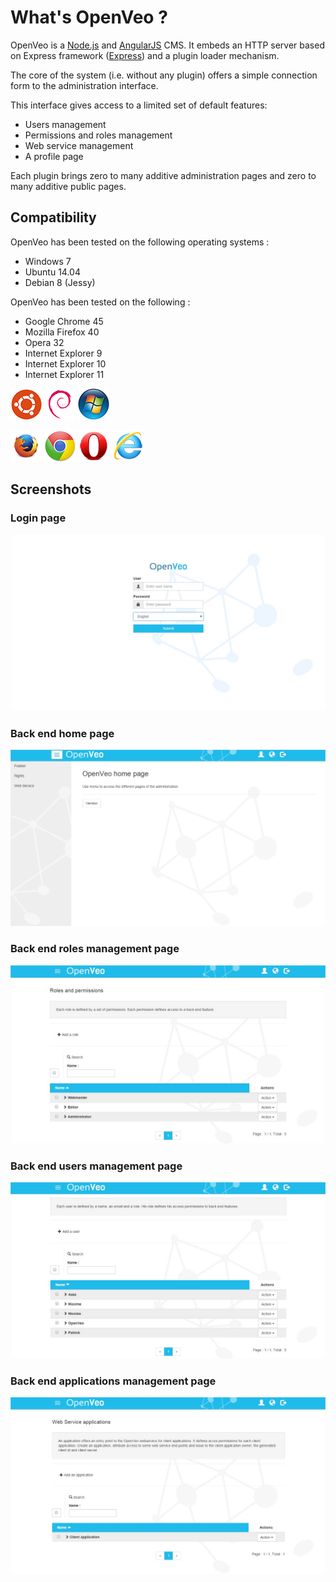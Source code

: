 # What's OpenVeo ?

OpenVeo is a [Node.js](http://nodejs.org/) and [AngularJS](https://angularjs.org/) CMS. It embeds an HTTP server based on Express framework ([Express](https://www.npmjs.com/package/express)) and a plugin loader mechanism.

The core of the system (i.e. without any plugin) offers a simple connection form to the administration interface.

This interface gives access to a limited set of default features:

-  Users management
-  Permissions and roles management
-  Web service management
-  A profile page

Each plugin brings zero to many additive administration pages and zero to many additive public pages.

## Compatibility

OpenVeo has been tested on the following operating systems :

- Windows 7
- Ubuntu 14.04
- Debian 8 (Jessy)

OpenVeo has been tested on the following  :

- Google Chrome 45
- Mozilla Firefox 40
- Opera 32
- Internet Explorer 9
- Internet Explorer 10
- Internet Explorer 11

![Ubuntu](images/operating-systems/ubuntu.gif)
![Debian](images/operating-systems/debian.gif)
![Windows](images/operating-systems/windows.gif)

![Firefox](images/browsers/firefox.gif)
![Google Chrome](images/browsers/chrome.gif)
![Opera](images/browsers/opera.gif)
![Internet Explorer](images/browsers/ie.gif)

## Screenshots

### Login page
![Login page](images/screenshots/login.jpg)

### Back end home page
![Back end home page](images/screenshots/back-end-home.jpg)

### Back end roles management page
![Back end roles page](images/screenshots/back-end-roles.jpg)

### Back end users management page
![Back end users page](images/screenshots/back-end-users.jpg)

### Back end applications management page
![Back end applications page](images/screenshots/back-end-applications.jpg)
